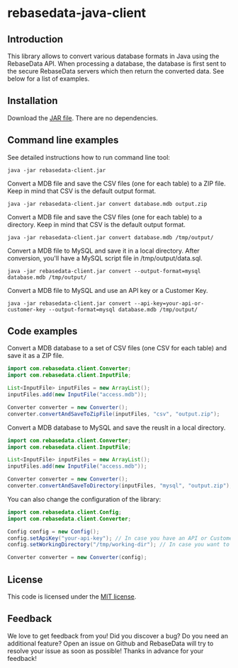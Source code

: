 # rebasedata-java-client

Introduction
------------

This library allows to convert various database formats in Java using the RebaseData API. When processing a database, the database is first sent to the secure RebaseData servers which then return the converted data. See below for a list of examples.

Installation
------------

Download the [JAR file](https://www.rebasedata.com/rebasedata-client-0.0.1.jar).
There are no dependencies.

Command line examples
---------------------

See detailed instructions how to run command line tool:

```shell
java -jar rebasedata-client.jar
```

Convert a MDB file and save the CSV files (one for each table) to a ZIP file. Keep in mind that CSV is the default output format.

```shell
java -jar rebasedata-client.jar convert database.mdb output.zip
```

Convert a MDB file and save the CSV files (one for each table) to a directory. Keep in mind that CSV is the default output format.

```shell
java -jar rebasedata-client.jar convert database.mdb /tmp/output/
```

Convert a MDB file to MySQL and save it in a local directory. After conversion, you'll have a MySQL script file in /tmp/output/data.sql.

```shell
java -jar rebasedata-client.jar convert --output-format=mysql database.mdb /tmp/output/
```

Convert a MDB file to MySQL and use an API key or a Customer Key.

```shell
java -jar rebasedata-client.jar convert --api-key=your-api-or-customer-key --output-format=mysql database.mdb /tmp/output/
```

Code examples
-------------

Convert a MDB database to a set of CSV files (one CSV for each table) and save it as a ZIP file.

```java
import com.rebasedata.client.Converter;
import com.rebasedata.client.InputFile;

List<InputFile> inputFiles = new ArrayList();
inputFiles.add(new InputFile("access.mdb"));

Converter converter = new Converter();
converter.convertAndSaveToZipFile(inputFiles, "csv", "output.zip");
```

Convert a MDB database to MySQL and save the reuslt in a local directory.

```java
import com.rebasedata.client.Converter;
import com.rebasedata.client.InputFile;

List<InputFile> inputFiles = new ArrayList();
inputFiles.add(new InputFile("access.mdb"));

Converter converter = new Converter();
converter.convertAndSaveToDirectory(inputFiles, "mysql", "output.zip");
```

You can also change the configuration of the library:
```java
import com.rebasedata.client.Config;
import com.rebasedata.client.Converter;

Config config = new Config();
config.setApiKey("your-api-key"); // In case you have an API or Customer Key
config.setWorkingDirectory("/tmp/working-dir"); // In case you want to change the working directory

Converter converter = new Converter(config);
```

License
-------

This code is licensed under the [MIT license](https://opensource.org/licenses/MIT).


Feedback
--------

We love to get feedback from you! Did you discover a bug? Do you need an additional feature? Open an issue on Github and RebaseData will try to resolve your issue as soon as possible! Thanks in advance for your feedback!

